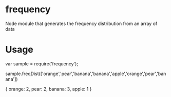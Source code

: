 # frequency
Node module that generates the frequency distribution from an array of data

# Usage

var sample = require('frequency');

sample.freqDist(['orange','pear','banana','banana','apple','orange','pear','banana'])

{ orange: 2, pear: 2, banana: 3, apple: 1 }
